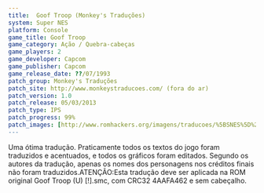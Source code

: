 ```yaml
---
title:  Goof Troop (Monkey's Traduções)
system: Super NES
platform: Console
game_title: Goof Troop
game_category: Ação / Quebra-cabeças
game_players: 2
game_developer: Capcom
game_publisher: Capcom
game_release_date: ??/07/1993
patch_group: Monkey's Traduções
patch_site: http://www.monkeystraducoes.com/ (fora do ar)
patch_version: 1.0
patch_release: 05/03/2013
patch_type: IPS
patch_progress: 99%
patch_images: [http://www.romhackers.org/imagens/traducoes/%5BSNES%5D%20Goof%20Troop%20-%20Monkey's%20Tradu%C3%A7%C3%B5es%20-%201.png,http://www.romhackers.org/imagens/traducoes/%5BSNES%5D%20Goof%20Troop%20-%20Monkey's%20Tradu%C3%A7%C3%B5es%20-%202.png,http://www.romhackers.org/imagens/traducoes/%5BSNES%5D%20Goof%20Troop%20-%20Monkey's%20Tradu%C3%A7%C3%B5es%20-%203.png]
---
```

Uma ótima tradução. Praticamente todos os textos do jogo foram traduzidos e acentuados, e todos os gráficos foram editados. Segundo os autores da tradução, apenas os nomes dos personagens nos créditos finais não foram traduzidos.ATENÇÃO:Esta tradução deve ser aplicada na ROM original Goof Troop (U) [!].smc, com CRC32 4AAFA462 e sem cabeçalho.